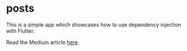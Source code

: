 # posts

This is a simple app which showcases how to use dependency injection with Flutter. 

Read the Medium article [here](https://medium.com/@marcguilera/dependency-injection-in-flutter-625650195a98).